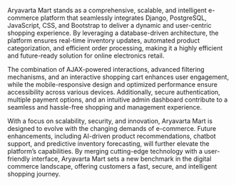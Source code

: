 Aryavarta Mart stands as a comprehensive, scalable, and intelligent e-commerce platform that seamlessly integrates Django, PostgreSQL, JavaScript, CSS, and Bootstrap to deliver a dynamic and user-centric shopping experience. By leveraging a database-driven architecture, the platform ensures real-time inventory updates, automated product categorization, and efficient order processing, making it a highly efficient and future-ready solution for online electronics retail.

The combination of AJAX-powered interactions, advanced filtering mechanisms, and an interactive shopping cart enhances user engagement, while the mobile-responsive design and optimized performance ensure accessibility across various devices. Additionally, secure authentication, multiple payment options, and an intuitive admin dashboard contribute to a seamless and hassle-free shopping and management experience.

With a focus on scalability, security, and innovation, Aryavarta Mart is designed to evolve with the changing demands of e-commerce. Future enhancements, including AI-driven product recommendations, chatbot support, and predictive inventory forecasting, will further elevate the platform’s capabilities. By merging cutting-edge technology with a user-friendly interface, Aryavarta Mart sets a new benchmark in the digital commerce landscape, offering customers a fast, secure, and intelligent shopping journey.
